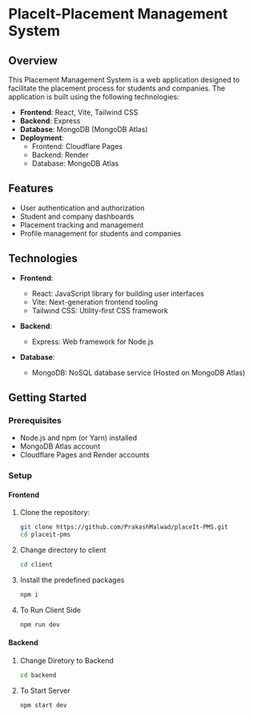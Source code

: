 # PlaceIt-Placement Management System

## Overview

This Placement Management System is a web application designed to facilitate the placement process for students and companies. The application is built using the following technologies:

- **Frontend**: React, Vite, Tailwind CSS
- **Backend**: Express
- **Database**: MongoDB (MongoDB Atlas)
- **Deployment**:
  - Frontend: Cloudflare Pages
  - Backend: Render
  - Database: MongoDB Atlas

## Features

- User authentication and authorization
- Student and company dashboards
- Placement tracking and management
- Profile management for students and companies

## Technologies

- **Frontend**: 
  - React: JavaScript library for building user interfaces
  - Vite: Next-generation frontend tooling
  - Tailwind CSS: Utility-first CSS framework

- **Backend**:
  - Express: Web framework for Node.js

- **Database**:
  - MongoDB: NoSQL database service (Hosted on MongoDB Atlas)

## Getting Started

### Prerequisites

- Node.js and npm (or Yarn) installed
- MongoDB Atlas account
- Cloudflare Pages and Render accounts
### Setup

#### Frontend

1. Clone the repository:

   ```bash
   git clone https://github.com/PrakashMalwad/placeIt-PMS.git
   cd placeit-pms
2. Change directory to client

   ```bash
   cd client
3. Install the predefined packages
   
   ```bash
   npm i
4. To Run Client Side
   ```bash
   npm run dev
#### Backend  

1. Change Diretory to Backend
   
   ```bash
   cd backend
   
2. To Start Server

   ```bash
   npm start dev
   
